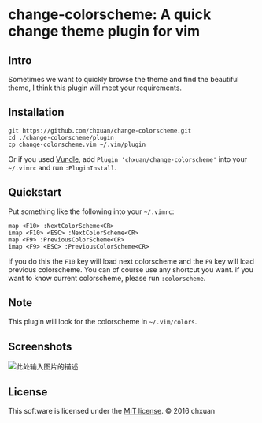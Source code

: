 change-colorscheme: A quick change theme plugin for vim
===============================================


Intro
-----

Sometimes we want to quickly browse the theme and find the beautiful theme, I think this plugin will meet your requirements.

Installation
------------
    
    git https://github.com/chxuan/change-colorscheme.git
    cd ./change-colorscheme/plugin
    cp change-colorscheme.vim ~/.vim/plugin

Or if you used [Vundle][1], add `Plugin 'chxuan/change-colorscheme'` into your `~/.vimrc` and run `:PluginInstall`.

Quickstart
------------

Put something like the following into your `~/.vimrc`:

    map <F10> :NextColorScheme<CR>
    imap <F10> <ESC> :NextColorScheme<CR>
    map <F9> :PreviousColorScheme<CR>
    imap <F9> <ESC> :PreviousColorScheme<CR>

If you do this the `F10` key will load next colorscheme and the `F9` key will load previous colorscheme. You can of course use any shortcut you want. if you want to know current colorscheme, please run `:colorscheme`.

Note
------------

This plugin will look for the colorscheme in `~/.vim/colors`.

Screenshots
------------

![此处输入图片的描述][2]

License
------------

This software is licensed under the [MIT license][3]. © 2016 chxuan


  [1]: https://github.com/VundleVim/Vundle.vim
  [2]: https://raw.githubusercontent.com/chxuan/vimplus/master/screenshot/screenshot2.gif
  [3]: https://github.com/chxuan/change-colorscheme/blob/master/LICENSE
